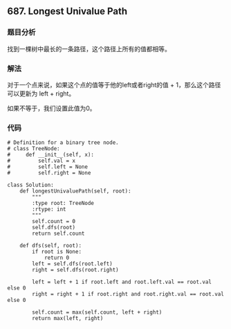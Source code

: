## 687. Longest Univalue Path 


### 题目分析
找到一棵树中最长的一条路径，这个路径上所有的值都相等。


### 解法
对于一个点来说，如果这个点的值等于他的left或者right的值 + 1，那么这个路径可以更新为 left + right。

如果不等于，我们设置此值为0。

### 代码
```
# Definition for a binary tree node.
# class TreeNode:
#     def __init__(self, x):
#         self.val = x
#         self.left = None
#         self.right = None

class Solution:
    def longestUnivaluePath(self, root):
        """
        :type root: TreeNode
        :rtype: int
        """
        self.count = 0
        self.dfs(root)
        return self.count

    def dfs(self, root):
        if root is None:
            return 0
        left = self.dfs(root.left)
        right = self.dfs(root.right)

        left = left + 1 if root.left and root.left.val == root.val else 0
        right = right + 1 if root.right and root.right.val == root.val else 0

        self.count = max(self.count, left + right)
        return max(left, right)
```


